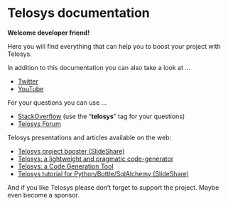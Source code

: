 # Telosys documentation

**Welcome developer friend!**&#x20;

Here you will find everything that can help you to boost your project with Telosys.

In addition to this documentation you can also take a look at ...

* [Twitter](https://twitter.com/telosys)&#x20;
* [YouTube](https://www.youtube.com/channel/UCX5-ypQygEHMCGXVTTbhfNQ)&#x20;

For your questions you can use …

* [StackOverflow](https://stackoverflow.com/) (use the “**telosys**” tag for your questions)&#x20;
* [Telosys Forum](https://muut.com/telosystools) &#x20;

Telosys presentations and articles available on the web:

* [Telosys project booster (SlideShare)](https://fr.slideshare.net/lguerin/telosys-project-booster-paris-open-source-summit-2019)
* [Telosys: a lightweight and pragmatic code-generator](https://modeling-languages.com/telosys-tools-the-concept-of-lightweight-model-for-code-generation/)
* [Telosys: a Code Generation Tool](https://tomassetti.me/telosys-code-generation-tool/)
* [Telosys tutorial for Python/Bottle/SqlAlchemy (SlideShare)](https://fr.slideshare.net/lguerin/telosys-tutorial-code-generation-for-a-python-web-application-based-on-bottle-and-sqlalchemy)

And if you like Telosys please don’t forget to support the project. Maybe even become a sponsor.
